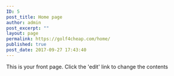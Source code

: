 ```yaml
---
ID: 5
post_title: Home page
author: admin
post_excerpt: ""
layout: page
permalink: https://golf4cheap.com/home/
published: true
post_date: 2017-09-27 17:43:40
---
```

This is your front page. Click the 'edit' link to change the contents